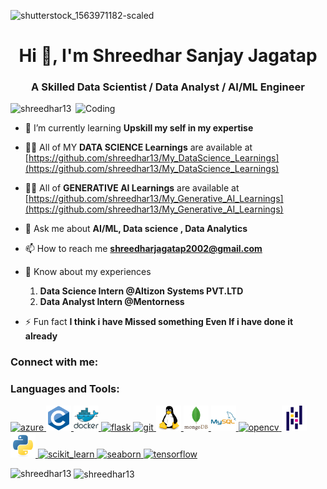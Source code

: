 ![shutterstock_1563971182-scaled](https://github.com/shreedhar13/Fassos_Data_Cleaning_And_Analysis_Using_SQL_Queries/assets/153434680/bc37ade6-a2e7-4efc-9802-de11083b3964)
<h1 align="center">Hi 👋, I'm Shreedhar Sanjay Jagatap</h1>
<h3 align="center">A Skilled Data Scientist / Data Analyst / AI/ML Engineer </h3>
<img align="right" alt="Coding" width="400" src="https://miro.medium.com/v2/resize:fit:900/1*YCrp0Z8mAOe2IUV9XmlEDw.gif">

<p align="left"> <img src="https://komarev.com/ghpvc/?username=shreedhar13&label=Profile%20views&color=0e75b6&style=flat" alt="shreedhar13" /> </p>

- 🌱 I’m currently learning **Upskill my self in my expertise**

- 👨‍💻 All of MY **DATA SCIENCE Learnings** are available at [https://github.com/shreedhar13/My_DataScience_Learnings](https://github.com/shreedhar13/My_DataScience_Learnings)

- 👨‍💻 All of **GENERATIVE AI Learnings** are available at [https://github.com/shreedhar13/My_Generative_AI_Learnings](https://github.com/shreedhar13/My_Generative_AI_Learnings)

- 💬 Ask me about **AI/ML, Data science , Data Analytics**

- 📫 How to reach me **shreedharjagatap2002@gmail.com**

- 📄 Know about my experiences
     <ol>
          <li><b>Data Science Intern @Altizon Systems PVT.LTD</b></li>
          <li><b>Data Analyst Intern @Mentorness</b></li>
     </ol> 

- ⚡ Fun fact **I think i have Missed something Even If i have done it already**

<h3 align="left">Connect with me:</h3>
<p align="left">
</p>

<h3 align="left">Languages and Tools:</h3>
<p align="left"> <a href="https://azure.microsoft.com/en-in/" target="_blank" rel="noreferrer"> <img src="https://www.vectorlogo.zone/logos/microsoft_azure/microsoft_azure-icon.svg" alt="azure" width="40" height="40"/> </a> <a href="https://www.cprogramming.com/" target="_blank" rel="noreferrer"> <img src="https://raw.githubusercontent.com/devicons/devicon/master/icons/c/c-original.svg" alt="c" width="40" height="40"/> </a> <a href="https://www.docker.com/" target="_blank" rel="noreferrer"> <img src="https://raw.githubusercontent.com/devicons/devicon/master/icons/docker/docker-original-wordmark.svg" alt="docker" width="40" height="40"/> </a> <a href="https://flask.palletsprojects.com/" target="_blank" rel="noreferrer"> <img src="https://www.vectorlogo.zone/logos/pocoo_flask/pocoo_flask-icon.svg" alt="flask" width="40" height="40"/> </a> <a href="https://git-scm.com/" target="_blank" rel="noreferrer"> <img src="https://www.vectorlogo.zone/logos/git-scm/git-scm-icon.svg" alt="git" width="40" height="40"/> </a> <a href="https://www.linux.org/" target="_blank" rel="noreferrer"> <img src="https://raw.githubusercontent.com/devicons/devicon/master/icons/linux/linux-original.svg" alt="linux" width="40" height="40"/> </a> <a href="https://www.mongodb.com/" target="_blank" rel="noreferrer"> <img src="https://raw.githubusercontent.com/devicons/devicon/master/icons/mongodb/mongodb-original-wordmark.svg" alt="mongodb" width="40" height="40"/> </a> <a href="https://www.mysql.com/" target="_blank" rel="noreferrer"> <img src="https://raw.githubusercontent.com/devicons/devicon/master/icons/mysql/mysql-original-wordmark.svg" alt="mysql" width="40" height="40"/> </a> <a href="https://opencv.org/" target="_blank" rel="noreferrer"> <img src="https://www.vectorlogo.zone/logos/opencv/opencv-icon.svg" alt="opencv" width="40" height="40"/> </a> <a href="https://pandas.pydata.org/" target="_blank" rel="noreferrer"> <img src="https://raw.githubusercontent.com/devicons/devicon/2ae2a900d2f041da66e950e4d48052658d850630/icons/pandas/pandas-original.svg" alt="pandas" width="40" height="40"/> </a> <a href="https://www.python.org" target="_blank" rel="noreferrer"> <img src="https://raw.githubusercontent.com/devicons/devicon/master/icons/python/python-original.svg" alt="python" width="40" height="40"/> </a> <a href="https://scikit-learn.org/" target="_blank" rel="noreferrer"> <img src="https://upload.wikimedia.org/wikipedia/commons/0/05/Scikit_learn_logo_small.svg" alt="scikit_learn" width="40" height="40"/> </a> <a href="https://seaborn.pydata.org/" target="_blank" rel="noreferrer"> <img src="https://seaborn.pydata.org/_images/logo-mark-lightbg.svg" alt="seaborn" width="40" height="40"/> </a> <a href="https://www.tensorflow.org" target="_blank" rel="noreferrer"> <img src="https://www.vectorlogo.zone/logos/tensorflow/tensorflow-icon.svg" alt="tensorflow" width="40" height="40"/> </a> </p>

<p><img align="left" src="https://github-readme-stats.vercel.app/api/top-langs?username=shreedhar13&show_icons=true&locale=en&layout=compact" alt="shreedhar13" /></p>

<p>&nbsp;<img align="center" src="https://github-readme-stats.vercel.app/api?username=shreedhar13&show_icons=true&locale=en" alt="shreedhar13" /></p>

